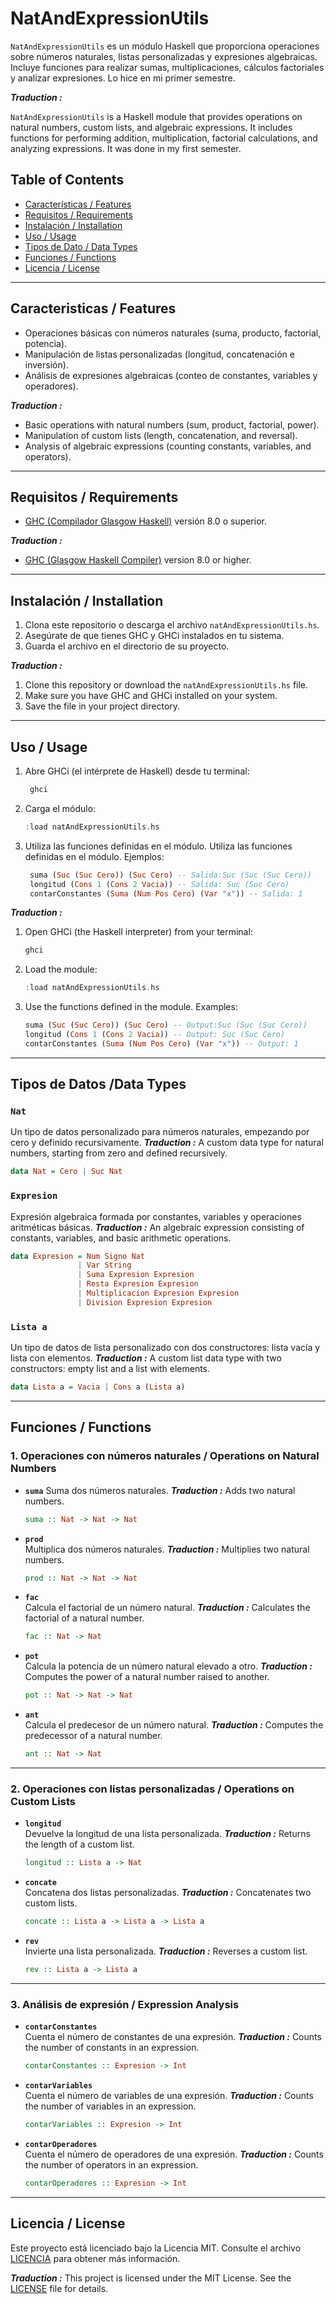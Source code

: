 
# NatAndExpressionUtils

`NatAndExpressionUtils` es un módulo Haskell que proporciona operaciones sobre números naturales, listas personalizadas y expresiones algebraicas. Incluye funciones para realizar sumas, multiplicaciones, cálculos factoriales y analizar expresiones. Lo hice en mi primer semestre.

***Traduction :***

`NatAndExpressionUtils` is a Haskell module that provides operations on natural numbers, custom lists, and algebraic expressions. It includes functions for performing addition, multiplication, factorial calculations, and analyzing expressions. It was done in my first semester.

## Table of Contents

- [Características / Features](#caracteristicas--features)
- [Requisitos / Requirements](#requisitos--requirements)
- [Instalación / Installation](#instalación--installation)
- [Uso / Usage](#uso--usage)
- [Tipos de Dato / Data Types](#tipos-de-dato--data-types)
- [Funciones / Functions](#funciones--functions)
- [Licencia / License](#licencia--license)


---

## Caracteristicas / Features

- Operaciones básicas con números naturales (suma, producto, factorial, potencia).
- Manipulación de listas personalizadas (longitud, concatenación e inversión).
- Análisis de expresiones algebraicas (conteo de constantes, variables y operadores).
  
***Traduction :***  

- Basic operations with natural numbers (sum, product, factorial, power).
- Manipulation of custom lists (length, concatenation, and reversal).
- Analysis of algebraic expressions (counting constants, variables, and operators).

---

## Requisitos / Requirements

- [GHC (Compilador Glasgow Haskell)](https://www.haskell.org/ghc/) versión 8.0 o superior.

***Traduction :***  

- [GHC (Glasgow Haskell Compiler)](https://www.haskell.org/ghc/) version 8.0 or higher.

---

## Instalación / Installation

1. Clona este repositorio o descarga el archivo `natAndExpressionUtils.hs`.
2. Asegúrate de que tienes GHC y GHCi instalados en tu sistema.
3. Guarda el archivo en el directorio de su proyecto.

***Traduction :***  

1. Clone this repository or download the `natAndExpressionUtils.hs` file.
2. Make sure you have GHC and GHCi installed on your system.
3. Save the file in your project directory.

---

## Uso / Usage

1. Abre GHCi (el intérprete de Haskell) desde tu terminal:
   ```bash
    ghci
    ```

2. Carga el módulo:
   ```haskell
   :load natAndExpressionUtils.hs
    ```

3. Utiliza las funciones definidas en el módulo. Utiliza las funciones definidas en el módulo. Ejemplos:

   ```haskell
    suma (Suc (Suc Cero)) (Suc Cero) -- Salida:Suc (Suc (Suc Cero))
    longitud (Cons 1 (Cons 2 Vacia)) -- Salida: Suc (Suc Cero)
    contarConstantes (Suma (Num Pos Cero) (Var "x")) -- Salida: 1 
    ```

***Traduction :***  


1. Open GHCi (the Haskell interpreter) from your terminal:
   ```bash
   ghci
   ```

2. Load the module:
   ```haskell
   :load natAndExpressionUtils.hs
   ```

3. Use the functions defined in the module. Examples:

   ```haskell
   suma (Suc (Suc Cero)) (Suc Cero) -- Output:Suc (Suc (Suc Cero))
   longitud (Cons 1 (Cons 2 Vacia)) -- Output: Suc (Suc Cero)
   contarConstantes (Suma (Num Pos Cero) (Var "x")) -- Output: 1 
   ```

---

## Tipos de Datos /Data Types

### `Nat`  
Un tipo de datos personalizado para números naturales, empezando por cero y definido recursivamente. ***Traduction :*** A custom data type for natural numbers, starting from zero and defined recursively.
```haskell
data Nat = Cero | Suc Nat
```

### `Expresion`  
Expresión algebraica formada por constantes, variables y operaciones aritméticas básicas. ***Traduction :*** An algebraic expression consisting of constants, variables, and basic arithmetic operations.
```haskell
data Expresion = Num Signo Nat  
               | Var String
               | Suma Expresion Expresion
               | Resta Expresion Expresion
               | Multiplicacion Expresion Expresion
               | Division Expresion Expresion
```

### `Lista a`  
Un tipo de datos de lista personalizado con dos constructores: lista vacía y lista con elementos. ***Traduction :*** A custom list data type with two constructors: empty list and a list with elements.
```haskell
data Lista a = Vacia | Cons a (Lista a)
```

---

## Funciones / Functions

### 1. Operaciones con números naturales / Operations on Natural Numbers

- **`suma`** 
  Suma dos números naturales. ***Traduction :*** Adds two natural numbers.
  ```haskell
  suma :: Nat -> Nat -> Nat
  ```

- **`prod`**  
  Multiplica dos números naturales. ***Traduction :*** Multiplies two natural numbers.
  ```haskell
  prod :: Nat -> Nat -> Nat
  ```

- **`fac`**  
  Calcula el factorial de un número natural. ***Traduction :*** Calculates the factorial of a natural number.
  ```haskell
  fac :: Nat -> Nat
  ```

- **`pot`**  
  Calcula la potencia de un número natural elevado a otro. ***Traduction :*** Computes the power of a natural number raised to another.
  ```haskell
  pot :: Nat -> Nat -> Nat
  ```

- **`ant`**  
  Calcula el predecesor de un número natural. ***Traduction :*** Computes the predecessor of a natural number.
  ```haskell
  ant :: Nat -> Nat
  ```

---

### 2. Operaciones con listas personalizadas / Operations on Custom Lists

- **`longitud`**  
  Devuelve la longitud de una lista personalizada. ***Traduction :*** Returns the length of a custom list.
  ```haskell
  longitud :: Lista a -> Nat
  ```

- **`concate`**  
  Concatena dos listas personalizadas. ***Traduction :*** Concatenates two custom lists.
  ```haskell
  concate :: Lista a -> Lista a -> Lista a
  ```

- **`rev`**  
  Invierte una lista personalizada. ***Traduction :*** Reverses a custom list.
  ```haskell
  rev :: Lista a -> Lista a
  ```

---

### 3. Análisis de expresión / Expression Analysis

- **`contarConstantes`**  
  Cuenta el número de constantes de una expresión. ***Traduction :*** Counts the number of constants in an expression.
  ```haskell
  contarConstantes :: Expresion -> Int
  ```

- **`contarVariables`**  
  Cuenta el número de variables de una expresión. ***Traduction :*** Counts the number of variables in an expression.
  ```haskell
  contarVariables :: Expresion -> Int
  ```

- **`contarOperadores`**  
  Cuenta el número de operadores de una expresión. ***Traduction :*** Counts the number of operators in an expression.
  ```haskell
  contarOperadores :: Expresion -> Int
  ```

---

## Licencia / License
Este proyecto está licenciado bajo la Licencia MIT. Consulte el archivo [LICENCIA](LICENCIA) para obtener más información.

***Traduction :***
This project is licensed under the MIT License. See the [LICENSE](LICENSE) file for details.


